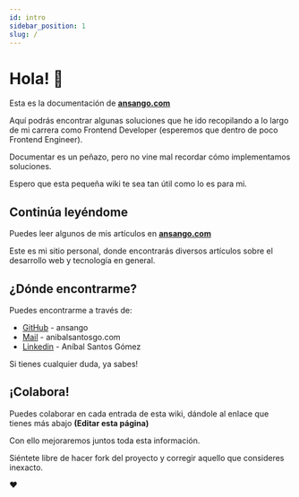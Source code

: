 ```yaml
---
id: intro
sidebar_position: 1
slug: /
---
```


# Hola! 👋

Esta es la documentación de **[ansango.com](https://www.ansango.com)**

Aquí podrás encontrar algunas soluciones que he ido recopilando a lo largo de mi carrera como Frontend Developer (esperemos que dentro de poco Frontend Engineer).

Documentar es un peñazo, pero no vine mal recordar cómo implementamos soluciones.

Espero que esta pequeña wiki te sea tan útil como lo es para mi.

## Continúa leyéndome

Puedes leer algunos de mis artículos en **[ansango.com](https://ansango.com)**

Este es mi sitio personal, donde encontrarás diversos artículos sobre el desarrollo web y tecnología en general.

## ¿Dónde encontrarme?

Puedes encontrarme a través de:

- [GitHub](https://github.com/ansango) - ansango
- [Mail](mailto:anibalsantosgo@gmail.com) - anibalsantosgo.com
- [Linkedin](https://www.linkedin.com/in/ansango/) - Aníbal Santos Gómez

Si tienes cualquier duda, ya sabes!

## ¡Colabora!

Puedes colaborar en cada entrada de esta wiki, dándole al enlace que tienes más abajo **(Editar esta página)**

Con ello mejoraremos juntos toda esta información.

Siéntete libre de hacer fork del proyecto y corregir aquello que consideres inexacto.

❤️
